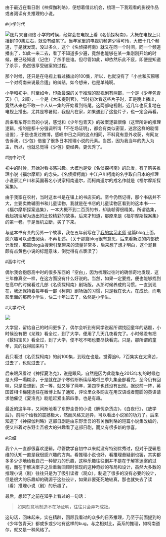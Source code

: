 由于最近在看日剧《神探伽利略》，便想着借此机会，梳理一下我观看的影视作品或者阅读有关推理的小说。

#小学时代

![图片来自网络](http://hktkdy.qiniudn.com/kenan.jpg)
 小学的时候，经常会在电视上看《名侦探柯南》，大概在电视上只播到100集左右，就没有结尾了。当年家里的电视机频道少得可怜，大概十几个频道，于是就发现，没过多久，这个《名侦探柯南》就又在同一个时间，同一个频道播出了，如此一来二去，看了不知道多少遍，竟然也能够在某一集刚刚开始的时候，便已经知道（记住）了杀手是谁。但尽管如此，却依然乐此不疲，即便是知道了杀手，仍然很享受破案的过程。

那个时候，还只是在电视上看过播出的100集，所以，也就没有了「小兰和灰原哪一个对柯南来说最合适」的纠结，如今想来，也是单纯啊。

小学和初中，时至如今，印象最深的关于推理的影视剧有两部，一个是《少年包青天》（1，2部），一个是《大宋提刑官》，当时初次看这些片子时，正是晚上播出，竟然从来也不敢一个人从一集的开始看到结尾。这两部电视剧，近几年也反复地在电视上播出，尤其是寒暑假，我但凡在家，如果遇到了这些片子，也一定会再看。

后来看东野圭吾的小说，感觉和《少年包青天》的破案逻辑很像（这里所讲的推理逻辑，指的是都十分强调所谓「不在场证明」，都会有类似密室，迷宫这样的剧情设置），于是也发过微博，感叹中日之间的这点相同，不料竟有意外收获，有网友告诉我，《少包》借鉴了很多日本推理小说的元素。当然，因为我当年的先入为主，所以，也就总觉得《少包》更经典，更优秀了。




#初中时代



初中的时候，开始对看书感兴趣。大概也是受《名侦探柯南》的启发，有了购买推理小说《福尔摩斯》的念头。《名侦探柯南》中江户川柯南的名字取自日本的推理小说家江户川和英国著名小说家柯南道尔，而柯南道尔的成名作就是《福尔摩斯探案集》。

由于我家在农村，当时这本书是在镇上的书店买的。至今仍然记得，那个书店并不大，主要卖教辅图书和儿童读物，我就是在书店的儿童读物区看到的这本书----《福尔摩斯探案选集》，一本大概不到二百页的书，却装帧得很精美。所谓选集，我起初理解为选出的比较精彩的故事。后来才知道，那原来是《福尔摩斯探案集》的第一卷。于是当机立断，买了下来。

与这本书有关的另外一个故事，我在五年前写在了[我的实习老师](http://blog.sina.com.cn/s/blog_63a3d9b70100hka1.html) 这篇blog上面，感兴趣可以点击阅读，不再复述。（关于那篇blog很有意思，后来看新浪的内部统计发现，那篇blog由搜索引擎带来的流量非常多，后来想了想才明白，这个题目颇有点黄色小说的标题意味，倒觉得有点亵渎了）


#高中时代

偶尔我会抱怨高中时的很多东西的「空白」，因为梳理过往时的确惊奇地发现，这三年像真空一样，在这方面没有什么好说的。当然，如果一定要找，便也能够找到在高中的时候看过几部《名侦探柯南》剧场版，从那时候养成的习惯，一直到现在，我还保持着每年看一部《柯南》剧场版的习惯，只是我在长大，在成长，而电影里面的那帮小学生，快二十年过去了，依然是小学生。

#大学时代


![](http://hktkdy.qiniudn.com/xialuoke.jpg)

大学里，留给自己的时间更多了，偶尔会听到有同学说起所谓找回童年的话题，小时候没有把《龙珠》看全过，到了大学，便用了几天几夜看完了。小时候没有把《数码宝贝》看全过，到了大学，便不吃不喝也要尽快看完。只是，那所谓的童年，真的找得回来吗？

我只看过《名侦探柯南》的前100集，到现在也是。觉得追6，7百集实在太痛苦，过去了，也就过去了。

后来跟风看过《神探夏洛克》，说是跟风，自然是因为此剧集在2013年初的时候也是火得一塌糊涂，于是就在那个寒假断断续续地将三季九集全部看完，至今仍有回味，只是没想到，这一等，就又等了两年，第四季也还没有出现。据说前一阵，英国首相卡梅隆连任在微博上贴了通知，评论里众多网友在用汉语或者蹩脚的英语请求他催促《夏洛克》剧组赶紧出第四季，也是有趣。

最近的这半年，又间断地看了东野圭吾的小说《解忧杂货店》，《白夜行》，《放学后》，前两个给我的震撼极大，然而风格又迥异，可以看出小说家的功力了。后来知道了《神探伽利略》这部日剧是由东野圭吾的有关伽利略的短篇小说集改编的，便又带着对东野圭吾极大的兴趣看了这部日剧，而又有很多新的惊喜。


#总结

我个人一直都很喜欢逻辑，尽管数学自初中以来就没有特别优秀过，但对于逻辑思维的认知一直是我很感兴趣的方向。看推理小说也好，看推理悬疑剧也罢，其实都多多少少地给我自己一种智力的乐趣，这种乐趣往往倒并不是在于解答迷案的过程，而在于解决案子之后重新回顾时惊现的这种奇妙的布局和设计，虽然大多数的推理小说（剧）往往只是为了吸引读者（观众），制造了很多的没有必要的设计，但是很大的乐趣却的确源于这些设计，如果非要死死地较真，那也就失去了读（看）推理小说（剧）的乐趣了。

最后，想起了之前在知乎上看过的一句话：
> 如果刻意地制造不在场证明，往往只会弄巧成拙。

这句话，回味起来，实在精辟，回顾我看过的众多的日系推理，乃至于前面提到的《少年包青天》都或多或少地有这样的bug。与之相对比，英系的推理，如柯南道尔，就又是一种风格了。





